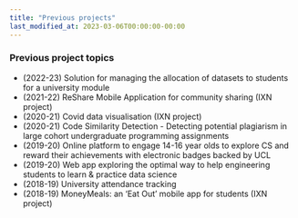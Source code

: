 ```yaml
---
title: "Previous projects"
last_modified_at: 2023-03-06T00:00:00-00:00
---
```


### Previous project topics

- (2022-23) Solution for managing the allocation of datasets to students for a university module
- (2021-22) ReShare Mobile Application for community sharing (IXN project)
- (2020-21) Covid data visualisation (IXN project)
- (2020-21) Code Similarity Detection - Detecting potential plagiarism in large cohort undergraduate programming assignments
- (2019-20) Online platform to engage 14-16 year olds to explore CS and reward their achievements with electronic badges backed by UCL
- (2019-20) Web app exploring the optimal way to help engineering students to learn & practice data science
- (2018-19) University attendance tracking
- (2018-19) MoneyMeals: an ‘Eat Out’ mobile app for students (IXN project)
